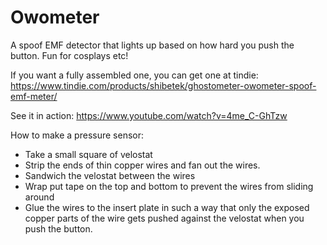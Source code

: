 # Owometer

A spoof EMF detector that lights up based on how hard you push the button. Fun for cosplays etc!

If you want a fully assembled one, you can get one at tindie: 
https://www.tindie.com/products/shibetek/ghostometer-owometer-spoof-emf-meter/

See it in action: https://www.youtube.com/watch?v=4me_C-GhTzw

How to make a pressure sensor:

- Take a small square of velostat
- Strip the ends of thin copper wires and fan out the wires. 
- Sandwich the velostat between the wires
- Wrap put tape on the top and bottom to prevent the wires from sliding around
- Glue the wires to the insert plate in such a way that only the exposed copper parts of the wire gets pushed against the velostat when you push the button.

